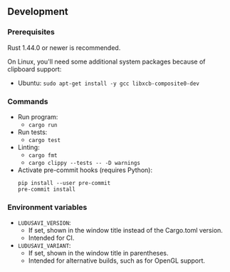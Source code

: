 ## Development
### Prerequisites
Rust 1.44.0 or newer is recommended.

On Linux, you'll need some additional system packages because of clipboard
support:

* Ubuntu: `sudo apt-get install -y gcc libxcb-composite0-dev`

### Commands
* Run program:
  * `cargo run`
* Run tests:
  * `cargo test`
* Linting:
  * `cargo fmt`
  * `cargo clippy --tests -- -D warnings`
* Activate pre-commit hooks (requires Python):
  ```
  pip install --user pre-commit
  pre-commit install
  ```

### Environment variables
* `LUDUSAVI_VERSION`:
  * If set, shown in the window title instead of the Cargo.toml version.
  * Intended for CI.
* `LUDUSAVI_VARIANT`:
  * If set, shown in the window title in parentheses.
  * Intended for alternative builds, such as for OpenGL support.
